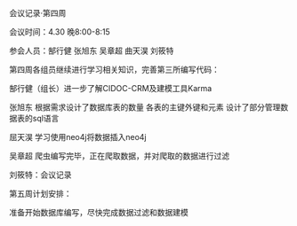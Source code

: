 会议记录·第四周

会议时间：4.30 晚8:00-8:15

参会人员：郜行健 张旭东 吴章超 曲天淏 刘筱特

第四周各组员继续进行学习相关知识，完善第三所编写代码：

郜行健（组长）进一步了解CIDOC-CRM及建模工具Karma

张旭东 根据需求设计了数据库表的数量 各表的主键外键和元素 设计了部分管理数据表的sql语言

屈天淏 学习使用neo4j将数据插入neo4j

吴章超 爬虫编写完毕，正在爬取数据，并对爬取的数据进行过滤

刘筱特：会议记录

第五周计划安排：

准备开始数据库编写，尽快完成数据过滤和数据建模